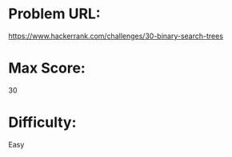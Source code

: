 # Problem URL:
https://www.hackerrank.com/challenges/30-binary-search-trees

# Max Score:
30

# Difficulty:
Easy
